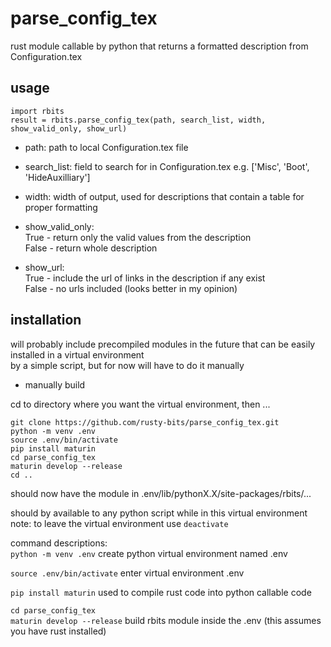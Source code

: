 # parse_config_tex  
rust module callable by python that returns a formatted description from Configuration.tex

## usage ##  

`import rbits`  
`result = rbits.parse_config_tex(path, search_list, width, show_valid_only, show_url)`  

- path: path to local Configuration.tex file  

- search_list: field to search for in Configuration.tex  e.g. ['Misc', 'Boot', 'HideAuxilliary']  

- width: width of output, used for descriptions that contain a table for proper formatting  

- show_valid_only:  
    True - return only the valid values from the description  
    False - return whole description  

- show_url:  
    True - include the url of links in the description if any exist  
    False - no urls included (looks better in my opinion)  


## installation ##  

will probably include precompiled modules in the future that can be easily installed in a virtual environment  
by a simple script, but for now will have to do it manually  

- manually build  

cd to directory where you want the virtual environment, then ...  

```
git clone https://github.com/rusty-bits/parse_config_tex.git
python -m venv .env
source .env/bin/activate
pip install maturin
cd parse_config_tex
maturin develop --release
cd ..
```

should now have the module in .env/lib/pythonX.X/site-packages/rbits/...  

should by available to any python script while in this virtual environment  
note: to leave the virtual environment use `deactivate`  

command descriptions:  
`python -m venv .env`     create python virtual environment named .env  

`source .env/bin/activate`    enter virtual environment .env  

`pip install maturin`    used to compile rust code into python callable code  

`cd parse_config_tex`  
`maturin develop --release`    build rbits module inside the .env (this assumes you have rust installed)  
